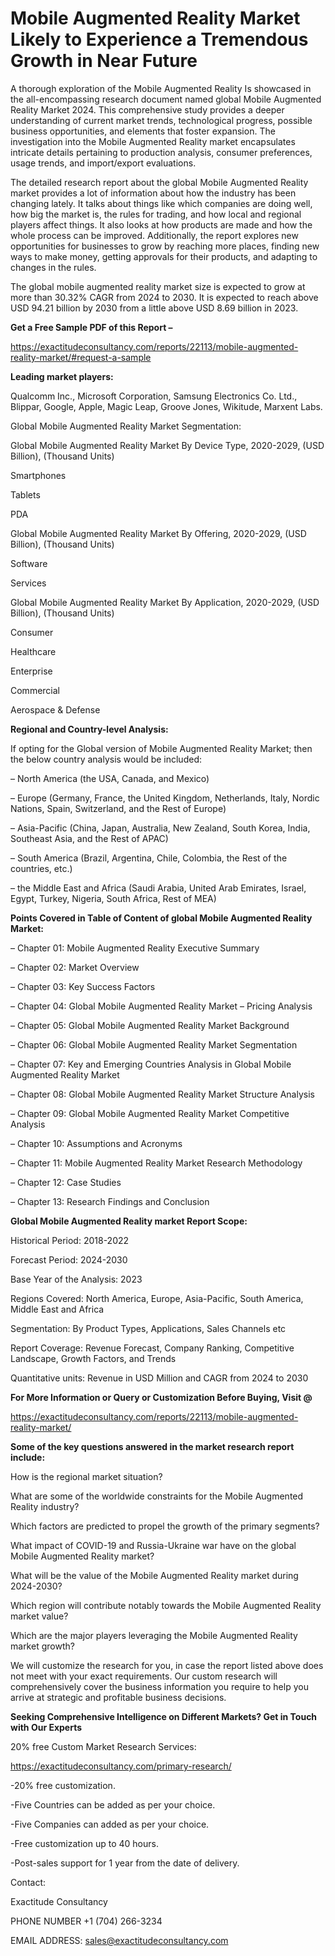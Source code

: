 # Mobile Augmented Reality Market Likely to Experience a Tremendous Growth in Near Future

A thorough exploration of the Mobile Augmented Reality Is showcased  in the all-encompassing research document named global Mobile Augmented Reality Market 2024. This comprehensive study provides a deeper understanding of current market trends, technological progress, possible business opportunities, and elements that foster expansion. The investigation into the Mobile Augmented Reality market encapsulates intricate details pertaining to production analysis, consumer preferences, usage trends, and import/export evaluations.

The detailed research report about the global Mobile Augmented Reality market provides a lot of information about how the industry has been changing lately. It talks about things like which companies are doing well, how big the market is, the rules for trading, and how local and regional players affect things. It also looks at how products are made and how the whole process can be improved. Additionally, the report explores new opportunities for businesses to grow by reaching more places, finding new ways to make money, getting approvals for their products, and adapting to changes in the rules.

The global mobile augmented reality market size is expected to grow at more than 30.32% CAGR from 2024 to 2030. It is expected to reach above USD 94.21 billion by 2030 from a little above USD 8.69 billion in 2023.

**Get a Free Sample PDF of this Report –**

https://exactitudeconsultancy.com/reports/22113/mobile-augmented-reality-market/#request-a-sample

**Leading market players:**

Qualcomm Inc., Microsoft Corporation, Samsung Electronics Co. Ltd., Blippar, Google, Apple, Magic Leap, Groove Jones, Wikitude, Marxent Labs.

Global Mobile Augmented Reality Market Segmentation:

Global Mobile Augmented Reality Market By Device Type, 2020-2029, (USD Billion), (Thousand Units)

Smartphones

Tablets

PDA

Global Mobile Augmented Reality Market By Offering, 2020-2029, (USD Billion), (Thousand Units)

Software

Services

Global Mobile Augmented Reality Market By Application, 2020-2029, (USD Billion), (Thousand Units)

Consumer

Healthcare

Enterprise

Commercial

Aerospace & Defense

**Regional and Country-level Analysis:**

If opting for the Global version of Mobile Augmented Reality Market; then the below country analysis would be included:

– North America (the USA, Canada, and Mexico)

– Europe (Germany, France, the United Kingdom, Netherlands, Italy, Nordic Nations, Spain, Switzerland, and the Rest of Europe)

– Asia-Pacific (China, Japan, Australia, New Zealand, South Korea, India, Southeast Asia, and the Rest of APAC)

– South America (Brazil, Argentina, Chile, Colombia, the Rest of the countries, etc.)

– the Middle East and Africa (Saudi Arabia, United Arab Emirates, Israel, Egypt, Turkey, Nigeria, South Africa, Rest of MEA)

**Points Covered in Table of Content of global Mobile Augmented Reality Market:**

– Chapter 01:  Mobile Augmented Reality Executive Summary

– Chapter 02: Market Overview

– Chapter 03: Key Success Factors

– Chapter 04: Global Mobile Augmented Reality Market – Pricing Analysis

– Chapter 05: Global Mobile Augmented Reality Market Background

– Chapter 06: Global Mobile Augmented Reality Market Segmentation

– Chapter 07: Key and Emerging Countries Analysis in Global Mobile Augmented Reality Market

– Chapter 08: Global Mobile Augmented Reality Market Structure Analysis

– Chapter 09: Global Mobile Augmented Reality Market Competitive Analysis

– Chapter 10: Assumptions and Acronyms

– Chapter 11: Mobile Augmented Reality Market Research Methodology

– Chapter 12: Case Studies

– Chapter 13: Research Findings and Conclusion

**Global Mobile Augmented Reality market Report Scope:**

Historical Period: 2018-2022

Forecast Period: 2024-2030

Base Year of the Analysis: 2023

Regions Covered: North America, Europe, Asia-Pacific, South America, Middle East and Africa

Segmentation: By Product Types, Applications, Sales Channels etc

Report Coverage: Revenue Forecast, Company Ranking, Competitive Landscape, Growth Factors, and Trends

Quantitative units: Revenue in USD Million and CAGR from 2024 to 2030

**For More Information or Query or Customization Before Buying, Visit @**

https://exactitudeconsultancy.com/reports/22113/mobile-augmented-reality-market/

**Some of the key questions answered in the market research report include:**

How is the regional market situation?

What are some of the worldwide constraints for the Mobile Augmented Reality industry?

Which factors are predicted to propel the growth of the primary segments?

What impact of COVID-19 and Russia-Ukraine war have on the global Mobile Augmented Reality market?

What will be the value of the Mobile Augmented Reality market during 2024-2030?

Which region will contribute notably towards the Mobile Augmented Reality market value?

Which are the major players leveraging the Mobile Augmented Reality market growth?

We will customize the research for you, in case the report listed above does not meet with your exact requirements. Our custom research will comprehensively cover the business information you require to help you arrive at strategic and profitable business decisions.

**Seeking Comprehensive Intelligence on Different Markets? Get in Touch with Our Experts**

20% free Custom Market Research Services:

https://exactitudeconsultancy.com/primary-research/

-20% free customization.

-Five Countries can be added as per your choice.

-Five Companies can added as per your choice.

-Free customization up to 40 hours.

-Post-sales support for 1 year from the date of delivery.

Contact:

Exactitude Consultancy

PHONE NUMBER +1 (704) 266-3234

EMAIL ADDRESS: sales@exactitudeconsultancy.com
